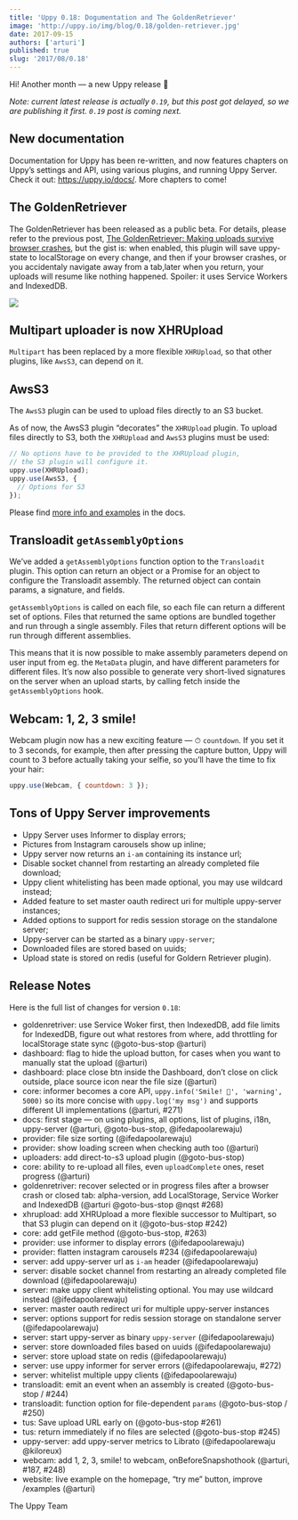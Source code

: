 ```yaml
---
title: 'Uppy 0.18: Dogumentation and The GoldenRetriever'
image: 'http://uppy.io/img/blog/0.18/golden-retriever.jpg'
date: 2017-09-15
authors: ['arturi']
published: true
slug: '2017/08/0.18'
---
```


Hi! Another month — a new Uppy release 🎉

_Note: current latest release is actually `0.19`, but this post got delayed, so
we are publishing it first. `0.19` post is coming next._

## New documentation

Documentation for Uppy has been re-written, and now features chapters on Uppy’s
settings and API, using various plugins, and running Uppy Server. Check it out:
<https://uppy.io/docs/>. More chapters to come!

## The GoldenRetriever

The GoldenRetriever has been released as a public beta. For details, please
refer to the previous post,
[The GoldenRetriever: Making uploads survive browser crashes](https://uppy.io/blog/2017/07/golden-retriever/),
but the gist is: when enabled, this plugin will save uppy-state to localStorage
on every change, and then if your browser crashes, or you accidentaly navigate
away from a tab,later when you return, your uploads will resume like nothing
happened. Spoiler: it uses Service Workers and IndexedDB.

<img className="border" src="/img/blog/0.18/golden-retriever.jpg" />

<!--truncate-->

## Multipart uploader is now XHRUpload

`Multipart` has been replaced by a more flexible `XHRUpload`, so that other
plugins, like `AwsS3`, can depend on it.

## AwsS3

The `AwsS3` plugin can be used to upload files directly to an S3 bucket.

As of now, the AwsS3 plugin “decorates” the `XHRUpload` plugin. To upload files
directly to S3, both the `XHRUpload` and `AwsS3` plugins must be used:

```js
// No options have to be provided to the XHRUpload plugin,
// the S3 plugin will configure it.
uppy.use(XHRUpload);
uppy.use(AwsS3, {
  // Options for S3
});
```

Please find [more info and examples](https://uppy.io/docs/aws-s3/) in the docs.

## Transloadit `getAssemblyOptions`

We’ve added a `getAssemblyOptions` function option to the `Transloadit` plugin.
This option can return an object or a Promise for an object to configure the
Transloadit assembly. The returned object can contain params, a signature, and
fields.

`getAssemblyOptions` is called on each file, so each file can return a different
set of options. Files that returned the same options are bundled together and
run through a single assembly. Files that return different options will be run
through different assemblies.

This means that it is now possible to make assembly parameters depend on user
input from eg. the `MetaData` plugin, and have different parameters for
different files. It’s now also possible to generate very short-lived signatures
on the server when an upload starts, by calling fetch inside the
`getAssemblyOptions` hook.

## Webcam: 1, 2, 3 smile!

Webcam plugin now has a new exciting feature — ⏱ `countdown`. If you set it to 3
seconds, for example, then after pressing the capture button, Uppy will count to
3 before actually taking your selfie, so you’ll have the time to fix your hair:

```js
uppy.use(Webcam, { countdown: 3 });
```

## Tons of Uppy Server improvements

- Uppy Server uses Informer to display errors;
- Pictures from Instagram carousels show up inline;
- Uppy server now returns an `i-am` containing its instance url;
- Disable socket channel from restarting an already completed file download;
- Uppy client whitelisting has been made optional, you may use wildcard instead;
- Added feature to set master oauth redirect uri for multiple uppy-server
  instances;
- Added options to support for redis session storage on the standalone server;
- Uppy-server can be started as a binary `uppy-server`;
- Downloaded files are stored based on uuids;
- Upload state is stored on redis (useful for Goldern Retriever plugin).

## Release Notes

Here is the full list of changes for version `0.18`:

- goldenretriver: use Service Woker first, then IndexedDB, add file limits for
  IndexedDB, figure out what restores from where, add throttling for
  localStorage state sync (@goto-bus-stop @arturi)
- dashboard: flag to hide the upload button, for cases when you want to manually
  stat the upload (@arturi)
- dashboard: place close btn inside the Dashboard, don’t close on click outside,
  place source icon near the file size (@arturi)
- core: informer becomes a core API, `uppy.info('Smile! 📸', 'warning', 5000)`
  so its more concise with `uppy.log('my msg')` and supports different UI
  implementations (@arturi, #271)
- docs: first stage — on using plugins, all options, list of plugins, i18n,
  uppy-server (@arturi, @goto-bus-stop, @ifedapoolarewaju)
- provider: file size sorting (@ifedapoolarewaju)
- provider: show loading screen when checking auth too (@arturi)
- uploaders: add direct-to-s3 upload plugin (@goto-bus-stop)
- core: ability to re-upload all files, even `uploadComplete` ones, reset
  progress (@arturi)
- goldenretriver: recover selected or in progress files after a browser crash or
  closed tab: alpha-version, add LocalStorage, Service Worker and IndexedDB
  (@arturi @goto-bus-stop @nqst #268)
- xhrupload: add XHRUpload a more flexible successor to Multipart, so that S3
  plugin can depend on it (@goto-bus-stop #242)
- core: add getFile method (@goto-bus-stop, #263)
- provider: use informer to display errors (@ifedapoolarewaju)
- provider: flatten instagram carousels #234 (@ifedapoolarewaju)
- server: add uppy-server url as `i-am` header (@ifedapoolarewaju)
- server: disable socket channel from restarting an already completed file
  download (@ifedapoolarewaju)
- server: make uppy client whitelisting optional. You may use wildcard instead
  (@ifedapoolarewaju)
- server: master oauth redirect uri for multiple uppy-server instances
- server: options support for redis session storage on standalone server
  (@ifedapoolarewaju)
- server: start uppy-server as binary `uppy-server` (@ifedapoolarewaju)
- server: store downloaded files based on uuids (@ifedapoolarewaju)
- server: store upload state on redis (@ifedapoolarewaju)
- server: use uppy informer for server errors (@ifedapoolarewaju, #272)
- server: whitelist multiple uppy clients (@ifedapoolarewaju)
- transloadit: emit an event when an assembly is created (@goto-bus-stop / #244)
- transloadit: function option for file-dependent `params` (@goto-bus-stop /
  #250)
- tus: Save upload URL early on (@goto-bus-stop #261)
- tus: return immediately if no files are selected (@goto-bus-stop #245)
- uppy-server: add uppy-server metrics to Librato (@ifedapoolarewaju @kiloreux)
- webcam: add 1, 2, 3, smile! to webcam, onBeforeSnapshothook (@arturi, #187,
  #248)
- website: live example on the homepage, “try me” button, improve /examples
  (@arturi)

The Uppy Team

